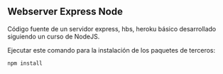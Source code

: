 ## Webserver Express Node

Código fuente de un servidor express, hbs, heroku básico desarrollado siguiendo un curso de NodeJS.

Ejecutar este comando para la instalación de los paquetes de terceros:

```
npm install
```